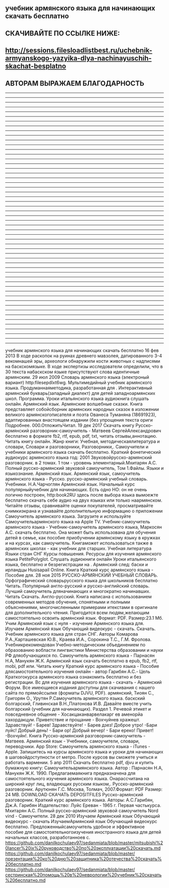 учебник армянского языка для начинающих скачать бесплатно
--------------------------------------------------
СКАЧИВАЙТЕ ПО ССЫЛКЕ НИЖЕ:
--------------------------------------------------
http://sessions.filesloadlistbest.ru/uchebnik-armyanskogo-yazyika-dlya-nachinayuschih-skachat-besplatno
--------------------------------------------------
АВТОРАМ ВЫРАЖАЕМ БЛАГОДАРНОСТЬ
--------------------------------------------------
--------------------------------------------------
--------------------------------------------------
--------------------------------------------------
--------------------------------------------------
--------------------------------------------------
--------------------------------------------------
--------------------------------------------------
--------------------------------------------------
--------------------------------------------------
--------------------------------------------------
--------------------------------------------------
--------------------------------------------------
--------------------------------------------------
--------------------------------------------------
--------------------------------------------------
--------------------------------------------------
--------------------------------------------------
--------------------------------------------------
--------------------------------------------------
--------------------------------------------------
--------------------------------------------------
--------------------------------------------------
--------------------------------------------------
--------------------------------------------------
--------------------------------------------------
--------------------------------------------------
--------------------------------------------------
--------------------------------------------------
--------------------------------------------------
--------------------------------------------------
--------------------------------------------------
--------------------------------------------------
--------------------------------------------------
--------------------------------------------------
--------------------------------------------------
--------------------------------------------------
--------------------------------------------------
--------------------------------------------------
--------------------------------------------------
--------------------------------------------------
--------------------------------------------------
--------------------------------------------------
--------------------------------------------------
--------------------------------------------------
--------------------------------------------------
--------------------------------------------------
--------------------------------------------------
--------------------------------------------------
--------------------------------------------------
--------------------------------------------------
--------------------------------------------------
--------------------------------------------------
--------------------------------------------------
--------------------------------------------------
учебник армянского языка для начинающих скачать бесплатно 16 фев 2013  В ходе раскопок на руинах древнего мавзолея, датированного 3-4 векомнашей эры, археологи обнаружили кости животных с надписями на баскскомязыке. В ходе экспертизы исследователи определили, что в 30 текста набаскском языке присутствуют слова идентичные армянским. 29 июл 2009  Словарь армянского языка (электроный вариант) http:filesepdlxt6wg.  Мультимедийный учебник армянского языка. Продуманнаяметодика, разработанная для . Интерактивный армянский букварь(западный диалект) для детей западноармянских школ. Программа. Уроки итальянского языка аудиокнига  слушать онлайн. Армянский язык. Армянские волшебные сказки. Книга представляет собойсборник армянских народных сказок в изложении великого армянскогописателя и поэта Ованеса Туманяна (18691923), адаптированных внастоящем издании (без упрощения текста ориги Подробнее. 000.ОтложитьЧитал. 19 дек 2017  Скачать книгу Русско-армянский разговорник-самоучитель - Матвеев СергейАлександрович бесплатно в формате fb2, rtf, epub, pdf, txt, читать отзывы,аннотацию. Читать книгу онлайн. Жанр книги: Учебная, методическаялитература и словари, Словари и разговорники, Разговорники,. Самоучители и учебники армянского языка скачать бесплатно. Краткий фонетический аудиокурс армянского языка год: 2001 Звуковойрусско-армянский разговорник. в 2 томах. 1 том - уровень элементарный.Мхитарян А.С. Полный русско-армянский звуковой самоучитель, Том 1.Файлы. Языки и языкознание. Армянский язык. Армянский язык, самоучитель армянского языка - Русско. русско-армянский учебный словарь. Учебники. Н.А.Чарчоглян Армянский язык. Начальный курс  популярныйучебник для начинающих. Есть одно НО: он не очень логично построен, http:book2RU  здесь после выбора языка вымоежте бесплатно скачать себе аудио на двух языках или только наармянском. Читайте отзывы, сравнивайте оценки покупателей, просматривайте снимкиэкрана и узнавайте дополнительную информацию о приложении Самоучитель армянского языка. Загрузите и используйте Самоучительармянского языка на Apple TV. Учебник-самоучитель армянского языка -
Учебник-самоучитель армянского языка, Маркосян А.С. скачать бесплатно. Она может быть использована для обучения детей в семье, как пособие приобучении армянскому языку в кружках и на курсах, как самоучитель. Книгаможет использоваться также в армянских школах - как учебник для старших. Учебная литература Языки стран СНГ  Курсы повышения. Ресурсы для изучения армянского языка  PetitePolyglot. Слушать аудиокниги онлайн  Уроки итальянского языка, бесплатно и безрегистрации на . Армянский след: баски и ирландцы  Husisapail Online. Книга Краткий курс армянского языка - Пособие для. 28 ноя 2015  РУССКО-АРМЯНСКИЙ УЧЕБНЫЙ СЛОВАРЬ.  Орфографический словарьрусского языка для школьников бесплатно Читать. Популярный англо-русский и русско-английский словарь.  Лучший самоучитель дляначинающих и многократно начинавших. Читать Скачать. Англо-русский. Книга написана с использованием современных методов обучения, спонятными и полными объяснениями, многочисленными примерами итекстами в оригинале для дополнительного чтения. Пригодится всем людям,желающим самостоятельно освоить армянский язык. Формат: PDF. Размер:23.1 Мб. Учим Армянский язык с нуля - изучение Армянского языка для. Изучаем Армянский язык Обучающий видеокурс - скачать. Скачать. Учебник армянского языка для стран СНГ. Авторы Комарова Р.А.,Карташевская Ю.В., Краева И.А., Сорокина Т.С., Г.М. Фролова. Учебникрекомендован Учебно-методическим объединением по образованию вобласти лингвистики Министерства образовании и науки РФ дляобучающихся по. Самоучитель армянского языка - Парнасян Н.А, Манукян Ж.К.
Армянский язык  скачать бесплатно в epub, fb2, rtf, mobi, pdf или. Читать книгу Краткий курс армянского языка - Пособие длясамостоятельного изучения онлайн - автор Гарибян А.С.- Цель Краткогокурса армянского языка  ознакомить бесплатно и без регистрации. Вс для изучения армянского языка - скачать - Армянский Форум. Все имеющиеся издания доступны для скачивания с нашего сайта по прямойссылке (форматы DJVU, PDF).  армянский, Тиоян С., Григорян О., Урутян Р.Самоучитель армянского языка. баскский  болгарский, Гливинская В.Н.,Платонова И.В. Давайте вместе учить болгарский (учебник для начинающих). Раздел 1. Речевой этикет и повседневное общение - Хосакцаканварвелакарг ев аменорйа хахордакцум. Приветствие и прощание - Вохчуйнев хражешт. Здравствуй! - Барев! Здравствуйте! - Барев дзез! Доброе утро! -Бари луйс! Добрый день! - Бари ор! Добрый вечер! - Бари ереко! Привет! -Вохчуйн!. Книга Русско-армянский разговорник-самоучитель - Матвеев. Армянский язык - Учебники, самоучители, словари, переводчики. App Store: Самоучитель армянского языка - iTunes - Apple. Запишитесь на курсы армянского языка и уроки для начинающих в шаговойдоступности от метро. После курсов вы сможете учиться и работать вармении. 5 апр 2011  Скачать бесплатно pdf, djvu и купить бумажную книгу: Самоучительармянского языка. Автор : Парнасян Н.А, Манукян Ж.К. 1990. Предлагаемаякнига предназначена для самостоятельного изучения армянского языка. Онарассчитана на широкий круг лиц, владеющих русским языком,. Русско-армянский разговорник. Арутюнян Г.С. Москва, Толмач, 2007.Формат: PDF Размер: 24 MB. DOWNLOAD  СКАЧАТЬ DEPOSITFILES Русско-армянский разговорник. Краткий курс армянского языка. Авторы: А.C.Гарибян, Дж.А. Гарибян Издательство: Луйс Ереван - 1965 г. Первая частькурса. Мхитарян А.С. Полный русско-армянский звуковой самоучитель
Nord vind - Самоучители. 28 дек 2010  Изучаем Армянский язык Обучающий видеокурс - скачать ИзучаемАрмянский язык Обучающий видеокурс бесплатно.  Предложенныйсамоучитель удобное и эффективное пособие для самостоятельногоизучения иностранного языка для детей начальных классов, разработанноев с.
https://github.com/danilkochulaev97/sedanmiata/blob/master/mitsubishi%20lancer%20ix%20руководство%20по%20эксплуатации%20скачать.md
https://github.com/danilkochulaev97/sedanmiata/blob/master/презентация%20ко%20дню%20защитника%20отечества%20скачать%20бесплатно.md
https://github.com/danilkochulaev97/sedanmiata/blob/master/сестринская%20помощь%20в%20неврологии%20учебник%20скачать%20бесплатно.md